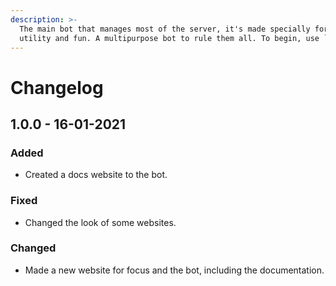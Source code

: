 ```yaml
---
description: >-
  The main bot that manages most of the server, it's made specially for both
  utility and fun. A multipurpose bot to rule them all. To begin, use `.help`.
---
```


# Changelog

## 1.0.0 - 16-01-2021

### Added

* Created a docs website to the bot.

### Fixed

* Changed the look of some websites.

### Changed

* Made a new website for focus and the bot, including the documentation.



